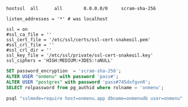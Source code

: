 

```config /etc/postgresql/15/main/pg_hba.conf
hostssl  all      all        0.0.0.0/0     scram-sha-256
```

```config /etc/postgresql/15/main/postgresql.conf
listen_addresses = '*' # was localhost

ssl = on
#ssl_ca_file = ''
ssl_cert_file = '/etc/ssl/certs/ssl-cert-snakeoil.pem'
#ssl_crl_file = ''
#ssl_crl_dir = ''
ssl_key_file = '/etc/ssl/private/ssl-cert-snakeoil.key'
ssl_ciphers = 'HIGH:MEDIUM:+3DES:!aNULL'
```


```sql
SET password_encryption  = 'scram-sha-256';
ALTER USER "onmenu" with password 'pass#';
ALTER USER "postgres" with password 'pass#745dxfgvnR';
SELECT rolpassword from pg_authid where rolname = 'onmenu';
```


``` sh
psql "sslmode=require host=onmenu.app dbname=onmenudb user=onmenu"
```